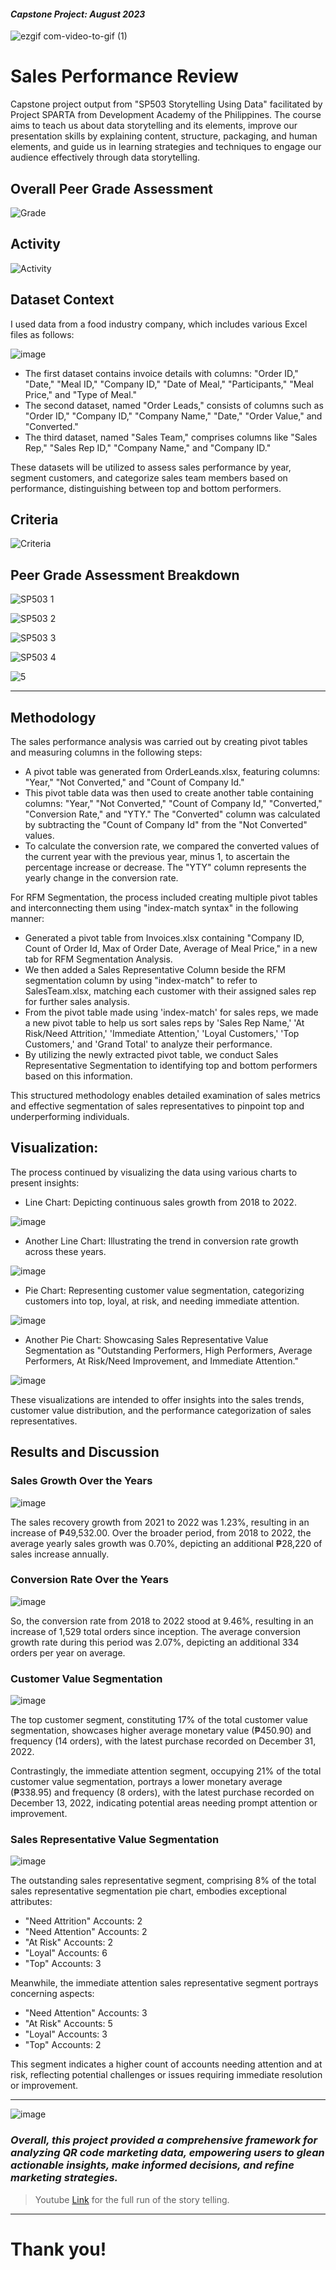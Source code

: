 #### *Capstone Project: August 2023*

![ezgif com-video-to-gif (1)](https://github.com/jvenncpe/Sales-Performance-Review/assets/35190918/f79c85bb-6979-42a1-9d92-913704695272)


# Sales Performance Review

Capstone project output from "SP503 Storytelling Using Data" facilitated by Project SPARTA from Development Academy of the Philippines. The course aims to teach us about data storytelling and its elements, improve our presentation skills by explaining content, structure, packaging, and human elements, and guide us in learning strategies and techniques to engage our audience effectively through data storytelling.

## Overall Peer Grade Assessment

![Grade](https://github.com/jvenncpe/Sales-Performance-Review/assets/35190918/0dd6dffc-c802-4bf2-b99d-abc30be3acf0)

## Activity

![Activity](https://github.com/jvenncpe/Sales-Performance-Review/assets/35190918/77ffcec0-dc44-4e53-ad18-2bfb359703bd)

## Dataset Context

I used data from a food industry company, which includes various Excel files as follows:

![image](https://github.com/jvenncpe/Sales-Performance-Review/assets/35190918/3d134715-59fc-4f42-80eb-017f93706a36)

- The first dataset contains invoice details with columns: "Order ID," "Date," "Meal ID," "Company ID," "Date of Meal," "Participants," "Meal Price," and "Type of Meal."
- The second dataset, named "Order Leads," consists of columns such as "Order ID," "Company ID," "Company Name," "Date," "Order Value," and "Converted."
- The third dataset, named "Sales Team," comprises columns like "Sales Rep," "Sales Rep ID," "Company Name," and "Company ID."

These datasets will be utilized to assess sales performance by year, segment customers, and categorize sales team members based on performance, distinguishing between top and bottom performers.

## Criteria

![Criteria](https://github.com/jvenncpe/Sales-Performance-Review/assets/35190918/09263cb6-ac4b-4f09-8ca0-19ae9f7df179)


## Peer Grade Assessment Breakdown

![SP503 1](https://github.com/jvenncpe/Sales-Performance-Review/assets/35190918/4a3cedf4-879d-4878-9899-93f3ad8ff769)

![SP503 2](https://github.com/jvenncpe/Sales-Performance-Review/assets/35190918/659d3a41-43f2-4918-81af-d765e72f97e4)

![SP503 3](https://github.com/jvenncpe/Sales-Performance-Review/assets/35190918/6cce3827-33ac-4857-88ba-bf34dca79612)

![SP503 4](https://github.com/jvenncpe/Sales-Performance-Review/assets/35190918/7e6d3b25-a397-4649-b27a-1ee5b5a2589b)

![5](https://github.com/jvenncpe/Sales-Performance-Review/assets/35190918/c37fccdd-be24-45c2-9b94-300e7f20e7a8)




---
## Methodology
The sales performance analysis was carried out by creating pivot tables and measuring columns in the following steps:
- A pivot table was generated from OrderLeands.xlsx, featuring columns: "Year," "Not Converted," and "Count of Company Id."
- This pivot table data was then used to create another table containing columns: "Year," "Not Converted," "Count of Company Id," "Converted," "Conversion Rate," and "YTY." The "Converted" column was calculated by subtracting the "Count of Company Id" from the "Not Converted" values.
- To calculate the conversion rate, we compared the converted values of the current year with the previous year, minus 1, to ascertain the percentage increase or decrease. The "YTY" column represents the yearly change in the conversion rate.


For RFM Segmentation, the process included creating multiple pivot tables and interconnecting them using "index-match syntax" in the following manner:
- Generated a pivot table from Invoices.xlsx containing "Company ID, Count of Order Id, Max of Order Date, Average of Meal Price," in a new tab for RFM Segmentation Analysis.
- We then added a Sales Representative Column beside the RFM segmentation column by using "index-match" to refer to SalesTeam.xlsx, matching each customer with their assigned sales rep for further sales analysis.
- From the pivot table made using 'index-match' for sales reps, we made a new pivot table to help us sort sales reps by 'Sales Rep Name,' 'At Risk/Need Attrition,' 'Immediate Attention,' 'Loyal Customers,' 'Top Customers,' and 'Grand Total' to analyze their performance.
- By utilizing the newly extracted pivot table, we conduct Sales Representative Segmentation to identifying top and bottom performers based on this information.

This structured methodology enables detailed examination of sales metrics and effective segmentation of sales representatives to pinpoint top and underperforming individuals.


## Visualization:

The process continued by visualizing the data using various charts to present insights:

- Line Chart: Depicting continuous sales growth from 2018 to 2022.

![image](https://github.com/jvenncpe/Sales-Performance-Review/assets/35190918/35583bee-c1bd-4cd4-912a-e70c18df5112)

- Another Line Chart: Illustrating the trend in conversion rate growth across these years.

![image](https://github.com/jvenncpe/Sales-Performance-Review/assets/35190918/5f6d04ba-6d95-4287-9dbd-7d2e7e810694)

- Pie Chart: Representing customer value segmentation, categorizing customers into top, loyal, at risk, and needing immediate attention.

![image](https://github.com/jvenncpe/Sales-Performance-Review/assets/35190918/8353d817-2570-4cf7-a0e0-fa3a35927c33)

- Another Pie Chart: Showcasing Sales Representative Value Segmentation as "Outstanding Performers, High Performers, Average Performers, At Risk/Need Improvement, and Immediate Attention."

![image](https://github.com/jvenncpe/Sales-Performance-Review/assets/35190918/6c6ce2e8-a732-4901-bcd9-b0b645ab086e)


These visualizations are intended to offer insights into the sales trends, customer value distribution, and the performance categorization of sales representatives.


## Results and Discussion

### Sales Growth Over the Years

![image](https://github.com/jvenncpe/Sales-Performance-Review/assets/35190918/64b44a16-5090-420a-bee8-05414a83263d)

The sales recovery growth from 2021 to 2022 was 1.23%, resulting in an increase of ₱49,532.00. Over the broader period, from 2018 to 2022, the average yearly sales growth was 0.70%, depicting an additional ₱28,220 of sales increase annually.

### Conversion Rate Over the Years

![image](https://github.com/jvenncpe/Sales-Performance-Review/assets/35190918/4d670707-f875-4f35-abd2-ff0cafeebe28)


So, the conversion rate from 2018 to 2022 stood at 9.46%, resulting in an increase of 1,529 total orders since inception. The average conversion growth rate during this period was 2.07%, depicting an additional 334 orders per year on average.

### Customer Value Segmentation

![image](https://github.com/jvenncpe/Sales-Performance-Review/assets/35190918/feffbb5e-6e18-4744-8428-91e3184d978c)


The top customer segment, constituting 17% of the total customer value segmentation, showcases higher average monetary value (₱450.90) and frequency (14 orders), with the latest purchase recorded on December 31, 2022.

Contrastingly, the immediate attention segment, occupying 21% of the total customer value segmentation, portrays a lower monetary average (₱338.95) and frequency (8 orders), with the latest purchase recorded on December 13, 2022, indicating potential areas needing prompt attention or improvement.

### Sales Representative Value Segmentation

![image](https://github.com/jvenncpe/Sales-Performance-Review/assets/35190918/dcb9649d-bfac-470e-bd66-161b29043b0a)


The outstanding sales representative segment, comprising 8% of the total sales representative segmentation pie chart, embodies exceptional attributes:

- "Need Attrition" Accounts: 2
- "Need Attention" Accounts: 2
- "At Risk" Accounts: 2
- "Loyal" Accounts: 6
- "Top" Accounts: 3


Meanwhile, the immediate attention sales representative segment portrays concerning aspects:

- "Need Attention" Accounts: 3
- "At Risk" Accounts: 5
- "Loyal" Accounts: 3
- "Top" Accounts: 2

This segment indicates a higher count of accounts needing attention and at risk, reflecting potential challenges or issues requiring immediate resolution or improvement.


---
![image](https://github.com/jvenncpe/Sales-Performance-Review/assets/35190918/1a3cc5c5-af01-4261-a652-4e1fc1b92375)

### *Overall, this project provided a comprehensive framework for analyzing QR code marketing data, empowering users to glean actionable insights, make informed decisions, and refine marketing strategies.*

> Youtube [Link](https://youtu.be/G5EHkQ5p3M8) for the full run of the story telling.

---
# Thank you!
